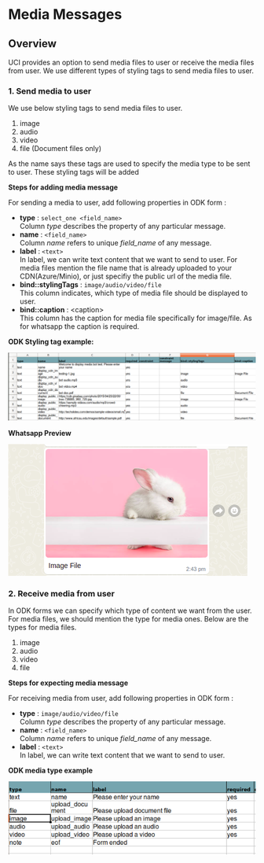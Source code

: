 # Media Messages

## Overview

UCI provides an option to send media files to user or receive the media files from user. We use different types of styling tags to send media files to user.

### 1. Send media to user

We use below styling tags to send media files to user.

1. image
2. audio
3. video
4. file (Document files only)

As the name says these tags are used to specify the media type to be sent to user. These styling tags will be added&#x20;

**Steps for adding media message**

For sending a media to user, add following properties in ODK form :

* **type** : `select_one <field_name>`\
  Column _type_ describes the property of any particular message.
* **name** : `<field_name>`\
  Column _name_ refers to unique _field\_name_ of any message. &#x20;
* **label** : `<text>`\
  In label, we can write text content that we want to send to user. For media files mention the file name that is already uploaded to your CDN(Azure/Minio), or just specifiy the public url of the media file.&#x20;
* **bind::stylingTags** : `image/audio/video/file`\
  This column indicates, which type of media file should be displayed to user.
* **bind::caption** : \<caption>\
  This column has the caption for media file specifically for image/file. As for whatsapp the caption is required.&#x20;

**ODK Styling tag example:**

![](../../../../../.gitbook/assets/media-styling-tag.png)

**Whatsapp Preview**

![](../../../../../.gitbook/assets/media-image-whatsapp-preview.png)

### 2. Receive media from user

In ODK forms we can specify which type of content we want from the user. For media files, we should mention the type for media ones. Below are the types for media files.

1. image
2. audio
3. video
4. file

**Steps for expecting media message**

For receiving media from user, add following properties in ODK form :

* **type** : `image/audio/video/file`\
  Column _type_ describes the property of any particular message.
* **name** : `<field_name>`\
  Column _name_ refers to unique _field\_name_ of any message. &#x20;
* **label** : `<text>`\
  In label, we can write text content that we want to send to user.&#x20;

**ODK media type example**

![](../../../../../.gitbook/assets/upload-media-odk.png)

&#x20;
